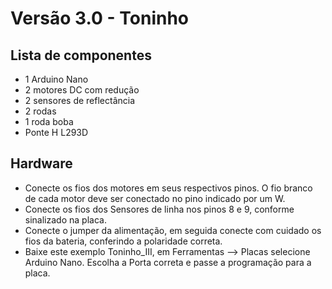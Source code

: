 # Versão 3.0 - Toninho


## Lista de componentes

* 1 Arduino Nano
* 2 motores DC com redução 
* 2 sensores de reflectância
* 2 rodas 
* 1 roda boba 
* Ponte H L293D

## Hardware

* Conecte os fios dos motores em seus respectivos pinos. O fio branco de cada motor deve ser conectado no pino indicado por um W.
* Conecte os fios dos Sensores de linha nos pinos 8 e 9, conforme sinalizado na placa.
* Conecte o jumper da alimentação, em seguida conecte com cuidado os fios da bateria, conferindo a polaridade correta.
* Baixe este exemplo Toninho_III, em Ferramentas --> Placas selecione Arduino Nano. Escolha a Porta correta e passe a programação para a placa.
